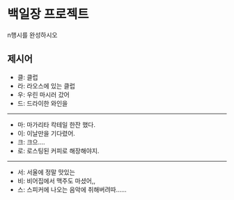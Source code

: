 # 백일장 프로젝트
n행시를 완성하시오

## 제시어
- 클: 클럽
- 라: 라오스에 있는 클럽
- 우: 우린 마시러 갔어
- 드: 드라이한 와인을
---
- 마: 마가리타 칵테일 한잔 했다.
- 이: 이날만을 기다렸어.
- 크: 크으....
- 로: 로스팅된 커피로 해장해야지.
---
- 서: 서울에 정말 맛있는
- 비: 비어집에서 맥주도 마셨어,, 
- 스: 스피커에 나오는 음악에 취해버려따......
